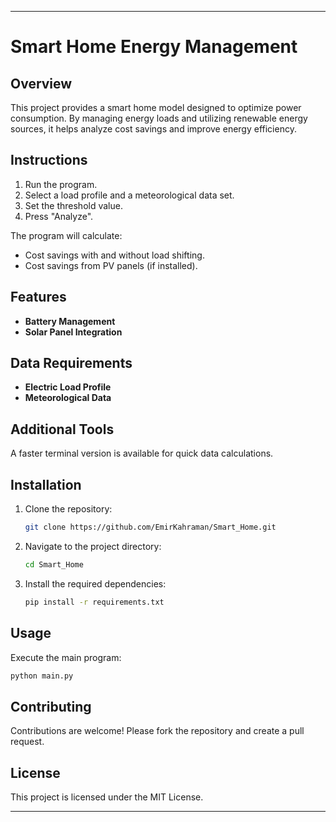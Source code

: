 ---

# Smart Home Energy Management

## Overview
This project provides a smart home model designed to optimize power consumption. By managing energy loads and utilizing renewable energy sources, it helps analyze cost savings and improve energy efficiency.

## Instructions

1. Run the program.
2. Select a load profile and a meteorological data set.
3. Set the threshold value.
4. Press "Analyze".

The program will calculate:
- Cost savings with and without load shifting.
- Cost savings from PV panels (if installed).

## Features

- **Battery Management**
- **Solar Panel Integration**

## Data Requirements

- **Electric Load Profile**
- **Meteorological Data**

## Additional Tools

A faster terminal version is available for quick data calculations.

## Installation

1. Clone the repository:
   ```bash
   git clone https://github.com/EmirKahraman/Smart_Home.git
   ```
2. Navigate to the project directory:
   ```bash
   cd Smart_Home
   ```
3. Install the required dependencies:
   ```bash
   pip install -r requirements.txt
   ```

## Usage

Execute the main program:
```bash
python main.py
```

## Contributing

Contributions are welcome! Please fork the repository and create a pull request.

## License

This project is licensed under the MIT License.

---